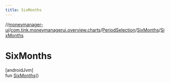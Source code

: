 ```yaml
---
title: SixMonths
---
```

//[moneymanager-ui](../../../../index.html)/[com.tink.moneymanagerui.overview.charts](../../index.html)/[PeriodSelection](../index.html)/[SixMonths](index.html)/[SixMonths](-six-months.html)



# SixMonths



[androidJvm]\
fun [SixMonths](-six-months.html)()




